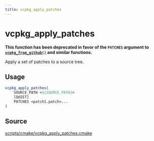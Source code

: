 ```yaml
---
title: vcpkg_apply_patches
---
```


# vcpkg_apply_patches

**This function has been deprecated in favor of the `PATCHES` argument to [`vcpkg_from_github()`](vcpkg_from_github.md#patches) and similar functions.**

Apply a set of patches to a source tree.

## Usage

```cmake
vcpkg_apply_patches(
    SOURCE_PATH <${SOURCE_PATH}>
    [QUIET]
    PATCHES <patch1.patch>...
)
```

## Source

[scripts/cmake/vcpkg\_apply\_patches.cmake](https://github.com/Microsoft/vcpkg/blob/master/scripts/cmake/vcpkg_apply_patches.cmake)

